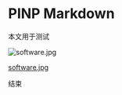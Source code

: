 PINP Markdown
=============

本文用于测试

![software.jpg](//h5os.github.io/blog/$$doc/test1.blog/software.jpg)

<a target="_blank" href="//h5os.github.io/blog/$$doc/test1.blog/software.jpg">software.jpg</a>

结束